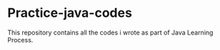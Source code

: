 # Practice-java-codes

This repository contains all the codes i wrote as part of Java Learning Process.
